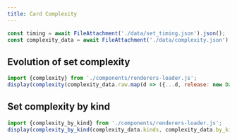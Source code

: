 ```yaml
---
title: Card Complexity
---
```


```js
const timing = await FileAttachment('./data/set_timing.json').json();
const complexity_data = await FileAttachment('./data/complexity.json').json();
```

## Evolution of set complexity
```js
import {complexity} from './components/renderers-loader.js';
display(complexity(complexity_data.raw.map(d => ({...d, release: new Date(d.release)}))));
```

## Set complexity by kind
```js
import {complexity_by_kind} from './components/renderers-loader.js';
display(complexity_by_kind(complexity_data.kinds, complexity_data.by_kind));
```